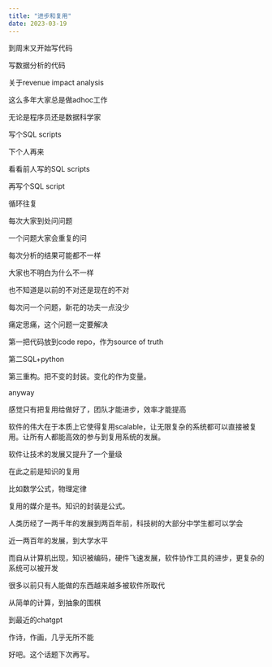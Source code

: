 ```yaml
---
title: "进步和复用"
date: 2023-03-19
---
```


到周末又开始写代码

写数据分析的代码

关于revenue impact analysis

这么多年大家总是做adhoc工作

无论是程序员还是数据科学家

写个SQL scripts

下个人再来

看看前人写的SQL scripts

再写个SQL script

循环往复

每次大家到处问问题

一个问题大家会重复的问

每次分析的结果可能都不一样

大家也不明白为什么不一样

也不知道是以前的不对还是现在的不对

每次问一个问题，新花的功夫一点没少

痛定思痛，这个问题一定要解决

第一把代码放到code repo，作为source of truth

第二SQL+python

第三重构。把不变的封装。变化的作为变量。

anyway

感觉只有把复用给做好了，团队才能进步，效率才能提高

软件的伟大在于本质上它使得复用scalable，让无限复杂的系统都可以直接被复用。让所有人都能高效的参与到复用系统的发展。

软件让技术的发展又提升了一个量级

在此之前是知识的复用

比如数学公式，物理定律

复用的媒介是书。知识的封装是公式。

人类历经了一两千年的发展到两百年前，科技树的大部分中学生都可以学会

近一两百年的发展，到大学水平

而自从计算机出现，知识被编码，硬件飞速发展，软件协作工具的进步，更复杂的系统可以被开发

很多以前只有人能做的东西越来越多被软件所取代

从简单的计算，到抽象的围棋

到最近的chatgpt

作诗，作画，几乎无所不能

好吧。这个话题下次再写。
